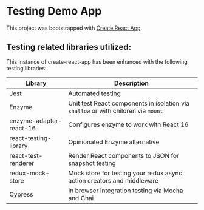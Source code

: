 # Testing Demo App

This project was bootstrapped with [Create React App](https://github.com/facebookincubator/create-react-app).

## Testing related libraries utilized:

This instance of create-react-app has been enhanced with the following testing libraries:

| Library                 | Description                                                                        |
| ----------------------- | ---------------------------------------------------------------------------------- |
| Jest                    | Automated testing                                                                  |
| Enzyme                  | Unit test React components in isolation via `shallow` or with children via `mount` |
| enzyme-adapter-react-16 | Configures enzyme to work with React 16                                            |
| react-testing-library   | Opinionated Enzyme alternative                                                     |
| react-test-renderer     | Render React components to JSON for snapshot testing                               |
| redux-mock-store        | Mock store for testing your redux async action creators and middleware             |
| Cypress                 | In browser integration testing via Mocha and Chai                                  |
